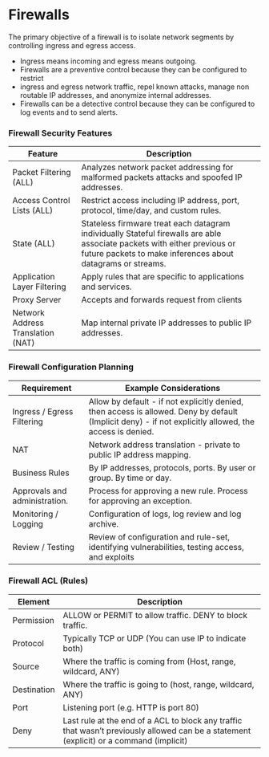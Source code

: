 # Firewalls

The primary objective of a firewall is to isolate network segments by controlling ingress and egress access.
* Ingress means incoming and egress means outgoing.
* Firewalls are a preventive control because they can be configured to restrict
* ingress and egress network traffic, repel known attacks, manage non routable IP addresses, and anonymize internal addresses.
* Firewalls can be a detective control because they can be configured to log events and to send alerts.

### Firewall Security Features
| Feature | Description |
|---------|-------------|
| Packet Filtering (ALL)| Analyzes network packet addressing for malformed packets attacks and spoofed IP addresses.|
| Access Control Lists (ALL) | Restrict access including IP address, port, protocol, time/day, and custom rules.|
| State (ALL) | Stateless firmware treat each datagram individually Stateful firewalls are able associate packets with either previous or future packets to make inferences about datagrams or streams.|
| Application Layer Filtering | Apply rules that are specific to applications and services.|  
| Proxy Server | Accepts and forwards request from clients |
| Network Address Translation (NAT) | Map internal private IP addresses to public IP addresses.|

### Firewall Configuration Planning
| Requirement | Example Considerations |
|-------------|------------------------|
| Ingress / Egress Filtering | Allow by default - if not explicitly denied, then access is allowed. Deny by default (Implicit deny) - if not explicitly allowed, the access is denied. |
| NAT | Network address translation - private to public IP address mapping. |
| Business Rules | By IP addresses, protocols, ports. By user or group. By time or day.|
| Approvals and administration. | Process for approving a new rule. Process for approving an exception.|
| Monitoring / Logging | Configuration of logs, log review and log archive. |
| Review / Testing | Review of configuration and rule-set, identifying vulnerabilities, testing access, and exploits |

### Firewall ACL (Rules)
| Element | Description |
|---------|-------------|
| Permission | ALLOW or PERMIT to allow traffic. DENY to block traffic. |
| Protocol | Typically TCP or UDP (You can use IP to indicate both)|
| Source | Where the traffic is coming from  (Host, range, wildcard, ANY)|
| Destination | Where the traffic is going to (host, range, wildcard, ANY)|
| Port | Listening port (e.g. HTTP is port 80)|
| Deny | Last rule at the end of a ACL to block any traffic that wasn’t previously allowed can be a statement (explicit) or a command (implicit)|



